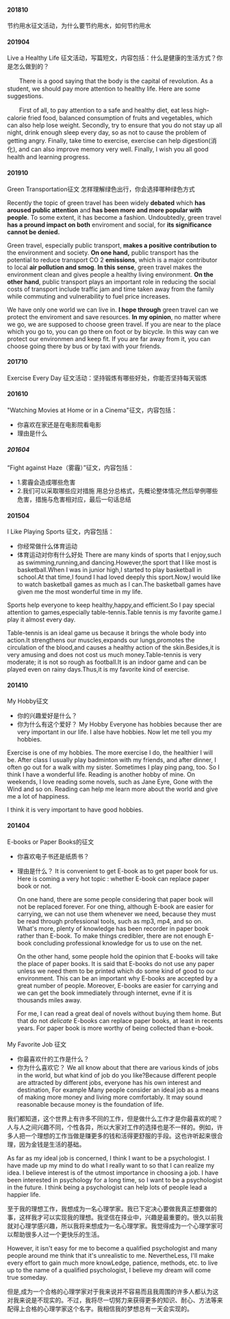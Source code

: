 #### 201810 
节约用水征文活动，为什么要节约用水，如何节约用水

#### 201904 

Live a Healthy Life 征文活动，写篇短文，内容包括：什么是健康的生活方式？你是怎么做到的？


　　There is a good saying that the body is the capital of revolution. As a student, we should pay more attention to healthy life. Here are some suggestions.

　　First of all, to pay attention to a safe and healthy diet, eat less high-calorie fried food, balanced consumption of fruits and vegetables, which can also help lose weight. Secondly, try to ensure that you do not stay up all night, drink enough sleep every day, so as not to cause the problem of getting angry. Finally, take time to exercise, exercise can help digestion(消化), and can also improve memory very well. Finally, I wish you all good health and learning progress.

#### 201910
Green Transportation征文 怎样理解绿色出行，你会选择哪种绿色方式

Recently the topic of green travel has been widely **debated** which **has aroused public attention** and **has been more and more popular with people**. To some extent, it has become a fashion. Undoubtedly, green travel **has a pround impact on both** enviroment and social, for **its significance cannot be denied.**

Green travel, especially public transport, **makes a positive contribution to** the environment and society. **On one hand,** public transport has the potential to reduce transport CO 2 **emissions**, which is a major contributor to local **air pollution and smog**. **In this sense**, green travel makes the environment clean and gives people a healthy living environment. **On the other hand**, public transport plays an important role in reducing the social costs of transport include traffic jam and time taken away from the family while commuting and vulnerability to fuel price increases.

We have only one world we can live in. **I hope through** green travel can we protect the enviroment and save resources. **In my opinion**, no matter where we go, we are supposed to choose green travel. If you are near to the place which you go to, you can go there on foot or by bicycle. In this way can we protect our environmen and keep fit. If you are far away from it, you can choose going there by bus or by taxi with your friends.

#### 201710
Exercise Every Day 征文活动：坚持锻炼有哪些好处，你能否坚持每天锻炼

#### 201610
"Watching Movies at Home or in a Cinema"征文，内容包括：
- 你喜欢在家还是在电影院看电影
- 理由是什么

##### 201604
“Fight against Haze（雾霾）”征文，内容包括：
- 1.雾霾会造成哪些危害 
- 2.我们可以采取哪些应对措施
用总分总格式，先概论整体情况;然后举例哪些危害，措施与危害相对应，最后一句话总结


#### 201504
I Like Playing Sports 征文，内容包括：
- 你经常做什么体育运动
- 体育运动对你有什么好处
There are many kinds of sports that I enjoy,such as swimming,running,and dancing.However,the sport that I like most is basketball.When I was in junior high,I started to play basketball in school.At that time,I found I had loved deeply this sport.Now,I would like to watch basketball games as much as I can.The basketball games have given me the most wonderful time in my life.

Sports help everyone to keep healthy,happy,and efficient.So I pay special attention to games,especially table-tennis.Table tennis is my favorite game.I play it almost every day.

Table-tennis is an ideal game us because it brings the whole body into action.It strengthens our muscles,expands our lungs,promotes the circulation of the blood,and causes a healthy action of the skin.Besides,it is very amusing and does not cost us much money.Table-tennis is very moderate; it is not so rough as football.It is an indoor game and can be played even on rainy days.Thus,it is my favorite kind of exercise.


#### 201410
My Hobby征文
- 你的兴趣爱好是什么？
- 你为什么有这个爱好？
My Hobby 
Everyone has hobbies because ther are very important in our life. I alse have hobbies. Now let me tell you my hobbies.

Exercise is one of my hobbies. The more exercise I do, the healthier I will be. After class I usually play badminton with my friends, and after dinner, I often go out for a walk with my sister. Sometimes I play ping pang, too. So I think I have a wonderful life. Reading is another hobby of mine. On weekends, I love reading some novels, such as Jane Eyre, Gone with the Wind and so on. Reading can help me learn more about the world and give me a lot of happiness.

I think it is very important to have good hobbies.

#### 201404
E-books or Paper Books的征文
- 你喜欢电子书还是纸质书？
- 理由是什么？
    It is convenient to get E-book as to get paper book for us. Here is coming a very hot topic : whether E-book can replace paper book or not.

    On one hand, there are some people considering that paper book will not be replaced forever. For one thing, although E-book are easier for carrying, we can not use them whenever we need, because they must be read through professional tools, such as mp3, mp4, and so on. What's more, plenty of knowledge has been recorder in paper book rather than E-book. To make things credibler, there are not enough E-book concluding professional knowledge for us to use on the net.

    On the other hand, some people hold the opinion that E-books will take the place of paper books. It is said that E-books do not use any paper unless we need them to be printed which do some kind of good to our environment. This can be an important why E-books are accepted by a great number of people. Moreover, E-books are easier for carrying and we  can get the book immediately through internet, evne if it is thousands miles away.

    For me, I can read a great deal of novels without buying them home. But that do not *delicate* E-books can replace paper books, at least in recents years. For paper book is more worthy of being collected than e-book.

#### 
My Favorite Job 征文
- 你最喜欢什的工作是什么？
- 你为什么喜欢它？
We all know about that there are various kinds of jobs in the world, but what kind of job do you like?Because different people are attracted by different jobs, everyone has his own interest and destination, For example Many people consider an ideal job as a means of making more money and living more comfortably. It may sound reasonable because money is the foundation of life.

我们都知道，这个世界上有许多不同的工作，但是做什么工作才是你最喜欢的呢？人与人之间兴趣不同，个性各异，所以大家对工作的选择也是不一样的。例如，许多人把一个理想的工作当做是赚更多的钱和活得更舒服的手段。这也许听起来很合理，因为金钱是生活的基础。

As far as my ideal job is concerned, I think I want to be a psychologist. I have made up my mind to do what I really want to so that I can realize my idea. I believe interest is of the utmost importance in choosing a job. I have been interested in psychology for a long time, so I want to be a psychologist in the future. I think being a psychologist can help lots of people lead a happier life.

至于我的理想工作，我想成为一名心理学家。我已下定决心要做我真正想要做的事，这样我才可以实现我的理想。我坚信在择业中，兴趣是最重要的。很久以前我就对心理学感兴趣，所以我将来想成为一名心理学家。我觉得成为一个心理学家可以帮助很多人过一个更快乐的生活。

However, it isn't easy for me to become a qualified psychologist and many people around me think that it's unrealistic to me. NevertheLess, I'll make every effort to gain much more knowLedge, patience, methods, etc. to live up to the name of a qualified psychologist, I believe my dream will come true someday.

但是,成为一个合格的心理学家对于我来说并不容易而且我周围的许多人都认为这对我来说是不现实的。不过，我将尽一切努力来获得更多的知识、耐心、方法等来配得上合格的心理学家这个名字。我相信我的梦想总有一天会实现的。
